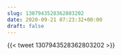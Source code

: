 ```yaml
---
slug: 1307943528362803202
date: 2020-09-21 07:23:32+00:00
draft: false
---
```


{{< tweet 1307943528362803202 >}}
